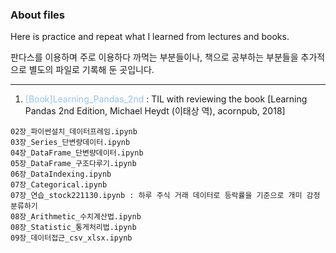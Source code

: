 
### About files

Here is practice and repeat what I learned from lectures and books.  

판다스를 이용하며 주로 이용하다 까먹는 부분들이나, 책으로 공부하는 부분들을 추가적으로 별도의 파일로 기록해 둔 곳입니다.

---

1. <span style="color:#95C3EC">[Book]Learning_Pandas_2nd </span> : TIL with reviewing the book [Learning Pandas 2nd Edition, Michael Heydt (이태상 역), acornpub, 2018]   
  ```
  02장_파이썬설치_데이터프레임.ipynb
  03장_Series_단변량데이터.ipynb
  04장_DataFrame_단변량데이터.ipynb
  05장_DataFrame_구조다루기.ipynb
  06장_DataIndexing.ipynb
  07장_Categorical.ipynb
  07장_연습_stock221130.ipynb : 하루 주식 거래 데이터로 등락률을 기준으로 개미 감정 분류하기
  08장_Arithmetic_수치계산법.ipynb
  08장_Statistic_통게처리법.ipynb
  09장_데이터접근_csv_xlsx.ipynb
  ```
